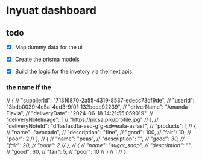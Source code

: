 # Inyuat dashboard

## todo

- [x] Map dummy data for the ui
- [x] Create the prisma models
- [x] Build the logic for the invetory via the next apis.


### the name if the 


// {
//     "supplierId": "71316870-2a55-4319-8537-edecc73df9de",
//     "userId": "3bdb0039-4c5a-4ed3-9f0f-132bdcc92239",
//     "driverName": "Amanda Flavia",
//     "deliveryDate": "2024-06-18 14:21:55.059019",
//     "deliveryNoteImage": [
//       "https://picsa.pro/profile.jpg"
//     ],
//     "deliveryNoteId": "dffasfasdfa-asd-gfg-sdweafa-asfasf",
//     "products": [
//       {
//         "name": "avocado",
//         "description": "fine",
//         "good": 100,
//         "fair": 10,
//         "poor": 2
//       },
//       {
//         "name": "peas",
//         "description": "_",
//         "good": 30,
//         "fair": 20,
//         "poor": 2
//       },
//       {
//         "name": "sugar_snap",
//         "description": "_",
//         "good": 60,
//         "fair": 5,
//         "poor": 10
//       }
//     ]
//   }

